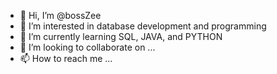 - 👋 Hi, I’m @bossZee
- 👀 I’m interested in database development and programming
- 🌱 I’m currently learning SQL, JAVA, and PYTHON
- 💞️ I’m looking to collaborate on ...
- 📫 How to reach me ...

<!---
bossZee/bossZee is a ✨ special ✨ repository because its `README.md` (this file) appears on your GitHub profile.
You can click the Preview link to take a look at your changes.
--->
